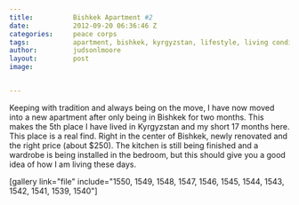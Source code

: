 ```yaml
---
title:			Bishkek Apartment #2
date:			2012-09-20 06:36:46 Z
categories:		peace corps
tags:			apartment, bishkek, kyrgyzstan, lifestyle, living conditions, peace corps
author:			judsonlmoore
layout:			post
image:			


---
```


Keeping with tradition and always being on the move, I have now moved into a new apartment after only being in Bishkek for two months. This makes the 5th place I have lived in Kyrgyzstan and my short 17 months here. This place is a real find. Right in the center of Bishkek, newly renovated and the right price (about \$250). The kitchen is still being finished and a wardrobe is being installed in the bedroom, but this should give you a good idea of how I am living these days.

[gallery link="file" include="1550, 1549, 1548, 1547, 1546, 1545, 1544, 1543, 1542, 1541, 1539, 1540"]

